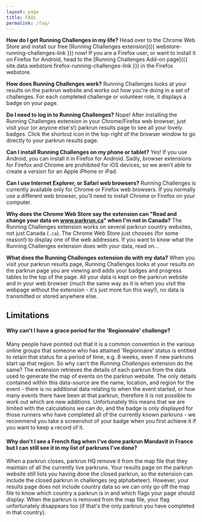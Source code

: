 ```yaml
---
layout: page
title: FAQs
permalink: /faq/
---
```


**How do I get Running Challenges in my life?**
Head over to the Chrome Web Store and install our free [Running Challenges extension]({{ webstore-running-challenges-link }}) now!
If you are a Firefox user, or want to install it on Firefox for Android, head to
the [Running Challenges Add-on page]({{ site.data.webstore.firefox-running-challenges-link }}) in the Firefox webstore.

**How does Running Challenges work?**
Running Challenges looks at your results on the parkrun website and works out how you're doing in a set of challenges. For each completed challenge or volunteer role, it displays a badge on your page.

**Do I need to log in to Running Challenges?**
Nope! After installing the Running Challenges extension in your Chrome/Firefox web browser, just visit your (or anyone else's!) parkrun results page to see all your lovely badges. Click the shortcut icon in the top-right of the browser window to go directly to your parkrun results page.

**Can I install Running Challenges on my phone or tablet?**
Yes! If you use Android, you can install it in Firefox for Android. Sadly, browser
extensions for Firefox and Chrome are prohibited for iOS devices, so we aren't
able to create a version for an Apple iPhone or iPad.

**Can I use Internet Explorer, or Safari web browsers?**
Running Challenges is currently available only for Chrome or Firefox web browsers. If you normally use a different web browser, you'll need to install Chrome or Firefox on your computer.

**Why does the Chrome Web Store say the extension can "Read and change your data on www.parkrun.ca" when I'm not in Canada?**
The Running Challenges extension works on several parkrun country websites, not just Canada (`.ca`). The Chrome Web Store just chooses (for some reason!) to display one of the web addresses. If you want to know what the Running Challenges extension does with your data, read on...

**What does the Running Challenges extension do with my data?**
When you visit your parkrun results page, Running Challenges looks at your results
on the parkrun page you are viewing and adds your badges and progress tables to
the top of the page.
All your data is kept on the parkrun website and in your web browser (much the
same way as it is when you visit the webpage without the extension - it's just
more fun this way!), no data is transmitted or stored anywhere else.

## Limitations

#### Why can't I have a grace period for the 'Regionnaire' challenge?

Many people have pointed out that it is a common convention in the various online
groups that someone who has attained 'Regionnaire' status is entitled to retain
that status for a period of time, e.g. 8 weeks, even if new parkruns start up
that region. So why can't the *Running Challenges* extension do the same? The
extension retrieves the details of each parkrun from the data used to generate
the map of events on the parkrun website. The only details contained within this
data-source are the name, location, and region for the event - there is no
additional data relating to when the event started, or how many events there have
been at that parkrun, therefore it is not possible to work out which are new
additions. Unfortunately this means that we are limited with the calculations we
can do, and the badge is only displayed for those runners who have completed all
of the currently known parkruns - we recommend you take a screenshot of your
badge when you first achieve it if you want to keep a record of it.

#### Why don't I see a French flag when I've done parkrun Mandavit in France but I can still see it in my list of parkruns I've done?

When a parkrun closes, parkrun HQ remove it from the map file that they maintain of all
the currently live parkruns. Your results page on the parkrun website still lists you having done
the closed parkrun, so the extension can include the closed parkrun in challenges (eg alphabeteer).
However, your results page does not include country data so we can only go off the map file to 
know which country a parkrun is in and which flags your page should display. 
When the parkrun is removed from the map file, your flag unfortunately disappears too (if that's the only
parkrun you have completed in that country).